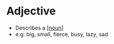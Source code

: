 # Adjective
* Describes a [[noun]]
* e.g: big, small, fierce, busy, lazy, sad

[//begin]: # "Autogenerated link references for markdown compatibility"
[noun]: noun "Noun"
[//end]: # "Autogenerated link references"